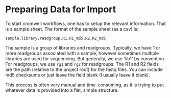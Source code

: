# Preparing Data for Import
To start cromwell workflows, one has to setup the relevant information. That
is a sample sheet. The format of the sample sheet (as a csv) is:

```
sample,library,readgroup,R1,R1_md5,R2,R2_md5
```
The sample is a group of libraries and readgroups. Typically, we have 1 or more readgroups associated with
a sample, however sometimes multiple libraries are used for sequencing. But generally, we use 'lib1' by convention. 
For readgroups, we use `rg1` and `rg2` for readgroups. The R1 and R2 fields are the path (relative to the project root)
for the fastq files. You can include md5 checksums or just leave the field blank (I usually leave it blank).

This process is often very manual and time-consuming, as it is trying to put whatever data is provided
into a flat, simple structure.